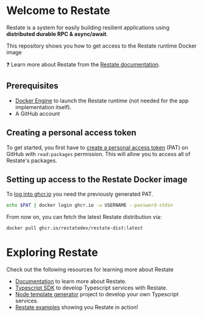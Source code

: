 # Welcome to Restate

Restate is a system for easily building resilient applications using **distributed durable RPC & async/await**.

This repository shows you how to get access to the Restate runtime Docker image

❓ Learn more about Restate from the [Restate documentation](https://docs.restate.dev).

## Prerequisites
- [Docker Engine](https://docs.docker.com/engine/install/) to launch the Restate runtime (not needed for the app implementation itself).
- A GitHub account

## Creating a personal access token
To get started, you first have to [create a personal access token](https://docs.github.com/en/authentication/keeping-your-account-and-data-secure/creating-a-personal-access-token#creating-a-personal-access-token-classic) (PAT) on GitHub with `read:packages` permission.
This will allow you to access all of Restate's packages.

## Setting up access to the Restate Docker image

To [log into ghcr.io](https://docs.github.com/en/packages/working-with-a-github-packages-registry/working-with-the-container-registry#authenticating-with-a-personal-access-token-classic) you need the previously generated PAT.

```bash
echo $PAT | docker login ghcr.io -u USERNAME --password-stdin
```

From now on, you can fetch the latest Restate distribution via:

```bash
docker pull ghcr.io/restatedev/restate-dist:latest
```

# Exploring Restate

Check out the following resources for learning more about Restate

* [Documentation](https://docs.restate.dev) to learn more about Restate.
* [Typescript SDK](https://github.com/restatedev/sdk-typescript) to develop Typescript services with Restate.
* [Node template generator](https://github.com/restatedev/node-template-generator) project to develop your own Typescript services.
* [Restate examples](https://github.com/restatedev/examples) showing you Restate in action!
